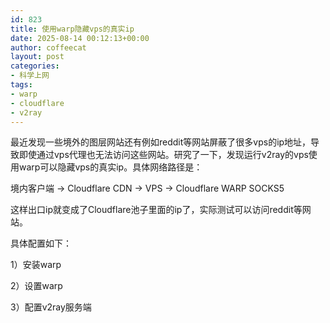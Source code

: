 ```yaml
---
id: 823
title: 使用warp隐藏vps的真实ip
date: 2025-08-14 00:12:13+00:00
author: coffeecat
layout: post
categories:
- 科学上网
tags:
- warp
- cloudflare
- v2ray
---
```


最近发现一些境外的图层网站还有例如reddit等网站屏蔽了很多vps的ip地址，导致即使通过vps代理也无法访问这些网站。研究了一下，发现运行v2ray的vps使用warp可以隐藏vps的真实ip。具体网络路径是：

境内客户端 → Cloudflare CDN → VPS → Cloudflare WARP SOCKS5 

这样出口ip就变成了Cloudflare池子里面的ip了，实际测试可以访问reddit等网站。

具体配置如下：

1）安装warp

2）设置warp

3）配置v2ray服务端
